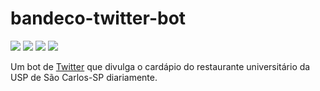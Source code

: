 # bandeco-twitter-bot
[![](https://img.shields.io/badge/license-MIT-blueviolet)](https://github.com/biogui/bandeco-twitter-bot/blob/main/LICENSE)
[![](https://img.shields.io/badge/python-3-blueviolet)](https://www.python.org/)
[![](https://img.shields.io/badge/tweepy-4.5.0-blueviolet)](https://www.tweepy.org/)
[![](https://img.shields.io/badge/giphy--client-1.0.0-blueviolet)](https://github.com/Giphy/giphy-python-client)

Um bot de [Twitter](twitter.com) que divulga o cardápio do restaurante universitário da USP de São Carlos-SP diariamente.